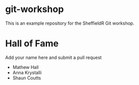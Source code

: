 # git-workshop

This is an example repository for the SheffieldR Git workshop.

# Hall of Fame

Add your name here and submit a pull request

 * Mathew Hall
 * Anna Krystalli
 * Shaun Coutts